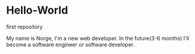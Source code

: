 # Hello-World
first repository

My name is Norge, I'm a new web developer. In the future(3-6 months) I'll become a software engineer or software developer.
